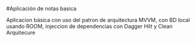 #Aplicación de notas basica

Aplicacion básica con uso del patron de arquitectura MVVM, con BD local usando ROOM, injeccion de dependencias con Dagger Hilt y Clean Arquitecure